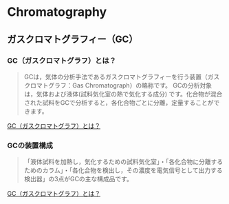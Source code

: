 # Chromatography
## ガスクロマトグラフィー（GC）
### GC（ガスクロマトグラフ）とは？
>GCは，気体の分析手法であるガスクロマトグラフィーを行う装置（ガスクロマトグラフ：Gas Chromatograph）の略称です。
>GCの分析対象は，気体および液体(試料気化室の熱で気化する成分) です。化合物が混合された試料をGCで分析すると，各化合物ごとに分離，定量することができます。

[GC（ガスクロマトグラフ）とは？](https://www.an.shimadzu.co.jp/gc/support/faq/fundamentals/gas_chromatography.htm)

### GCの装置構成
>「液体試料を加熱し，気化するための試料気化室」・「各化合物に分離するためのカラム」・「各化合物を検出し，その濃度を電気信号として出力する検出器」の3点がGCの主な構成品です。

[GC（ガスクロマトグラフ）とは？](https://www.an.shimadzu.co.jp/gc/support/faq/fundamentals/gas_chromatography.htm)



